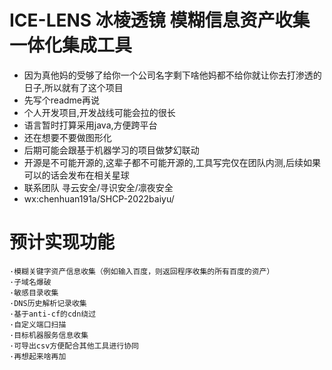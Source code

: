 # ICE-LENS 冰棱透镜 模糊信息资产收集一体化集成工具

- 因为真他妈的受够了给你一个公司名字剩下啥他妈都不给你就让你去打渗透的日子,所以就有了这个项目
- 先写个readme再说
- 个人开发项目,开发战线可能会拉的很长
- 语言暂时打算采用java,方便跨平台
- 还在想要不要做图形化
- 后期可能会跟基于机器学习的项目做梦幻联动
- 开源是不可能开源的,这辈子都不可能开源的,工具写完仅在团队内测,后续如果可以的话会发布在相关星球
- 联系团队 寻云安全/寻识安全/凛夜安全 
- wx:chenhuan191a/SHCP-2022baiyu/

# 预计实现功能
    ·模糊关键字资产信息收集（例如输入百度，则返回程序收集的所有百度的资产）
    ·子域名爆破  
    ·敏感目录收集 
    ·DNS历史解析记录收集
    ·基于anti-cf的cdn绕过
    ·自定义端口扫描
    ·目标机器服务信息收集
    ·可导出csv方便配合其他工具进行协同
    ·再想起来啥再加

